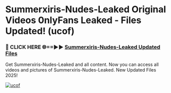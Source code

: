 # Summerxiris-Nudes-Leaked Original Videos 0nlyFans Leaked - Files Updated! (ucof)

<h3>🔴 CLICK HERE 🌐==►► <a href="https://tinyurl.com/yc6ubb5a" rel="nofollow">Summerxiris-Nudes-Leaked Updated Files</a></h3>

Get Summerxiris-Nudes-Leaked and all content. Now you can access all videos and pictures of Summerxiris-Nudes-Leaked. New Updated Files 2025!

[![ucof](https://i.imgur.com/7eu0CRL.gif)](https://tinyurl.com/yc6ubb5a)
